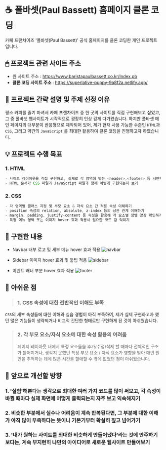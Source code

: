 <p></p>

# ☕️ 폴바셋(Paul Bassett) 홈페이지 클론 코딩

카페 프랜차이즈 '폴바셋(Paul Bassett)' 공식 홈페이지를 클론 코딩한 개인 프로젝트입니다.

## 🖱 프로젝트 관련 사이트 주소

<p align="center">

- 원 사이트 주소 : https://www.baristapaulbassett.co.kr/Index.pb
- **클론 코딩 사이트 주소** : https://superlative-puppy-9a8f2a.netlify.app/

</p>

## 📑 프로젝트 간략 설명 및 주제 선정 이유

평소 커피를 즐겨 마셔서 카페 프랜차이즈 중 한 곳의 사이트를 직접 구현해보고 싶었고, 그 중 폴바셋 웹사이트가 시각적으로 굉장히 인상 깊게 다가왔습니다. 하지만 폴바셋 메인 페이지의 대부분이 반응형으로 제작되어 있어, 제가 현재 사용 가능한 수준인 `HTML`과 `CSS`, 그리고 약간의 `JavaScript` 를 최대한 활용하여 클론 코딩을 진행하고자 하였습니다.

## 💡 프로젝트 수행 목표

### 1. HTML

```js
- 사이트 레이아웃을 직접 구현하고, 실제로 각 영역에 맞는 <header>,<footer> 등 시멘틱 태그 활용하기
- HTML 문서가 CSS 파일과 JavaScript 파일과 함께 어떻게 구현되는지 보기
```

### 2. CSS

```js
- 각 영역별 클래스 지정 및 부모 요소 & 자식 요소 간 적용 속성 이해하기
- position 속성의 relation, absolute, z-index 등의 상관 관계 이해하기
- margin, padding, justify-content 등 속성을 활용해 각 요소별 정렬 양상 확인하기
- 특정 메뉴 영역 또는 이미지 hover 효과 적용시 필요한 코드 감 익히기
```

## 📑 구현한 내용

- Navbar 내부 로고 및 세부 메뉴 hover 효과 적용
  ![navbar](https://github.com/KDT1-FE/Y_FE_HTML_CSS/assets/137375435/0fcfb900-413b-493b-a6f7-7387f91cb0a6)

- Sidebar 이미지 hover 효과 및 툴팁 적용
  ![sidebar](https://github.com/KDT1-FE/Y_FE_HTML_CSS/assets/137375435/07adefbd-d375-48bb-bfef-1c81ed5434f2)

- 이벤트 배너 부분 hover 효과 적용
  ![footer](https://github.com/KDT1-FE/Y_FE_HTML_CSS/assets/137375435/e85857f7-c9d3-42e8-86ec-07ab3f6bf7b5)

## 🥈 아쉬운 점

> ### 1. CSS 속성에 대한 전반적인 이해도 부족

`CSS`의 세부 속성들에 대한 이해와 실습 경험이 아직 부족하여, 제가 실제 구현하고자 했던 많은 기능들이 생략되거나 비교적 간단한 형태로만 구현하게 된 것이 아쉬웠습니다.

> ### 2. 각 부모 요소/자식 요소에 대한 속성 활용의 어려움
>
> 페이지 레이아웃 내에서 특정 요소들을 추가/수정/삭제 할 때마다 전체적인 구조가 틀어지거나, 생각지 못했던 특정 부모 요소 / 자식 요소가 영향을 받아 매번 원인을 추적하는 데에 많은 시간을 할애할 수 밖에 없었던 점이 아쉬웠습니다.

## 📢 앞으로 개선할 방향

### 1. '실험'해본다는 생각으로 최대한 여러 가지 코드를 많이 써보고, 각 속성이 바뀔 때마다 실제 화면에 어떻게 출력되는지 자주 보고 익숙해지기

### 2. 비슷한 부분에서 실수나 어려움이 계속 반복된다면, 그 부분에 대한 이해가 아직 많이 부족하다는 뜻이니 기본기부터 확실히 짚고 넘어가기

### 3. '내가 원하는 사이트를 최대한 비슷하게 만들어냈다'라는 것에 안주하기보다는, 계속 부지런히 나만의 아이디어로 새로운 웹사이트 만들어보기
